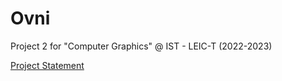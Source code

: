 # Ovni
Project 2 for "Computer Graphics" @ IST - LEIC-T (2022-2023)

[Project Statement](docs/statement.pdf)
